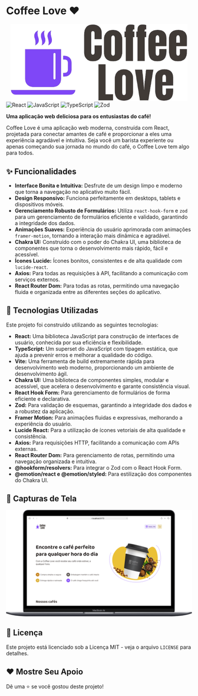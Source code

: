 # Coffee Love ❤️

<div align="center">
  <img src="./src/assets/logo.png" alt="Coffee Love Logo" width="480">
</div>

<div data-badges>
  <img src="https://img.shields.io/badge/React-20232A?style=for-the-badge&logo=react&logoColor=61DAFB" alt="React" />
  <img src="https://img.shields.io/badge/JavaScript-F7DF1E?style=for-the-badge&logo=javascript&logoColor=black" alt="JavaScript" />
  <img src="https://img.shields.io/badge/TypeScript-007ACC?style=for-the-badge&logo=typescript&logoColor=white" alt="TypeScript" />
  <img src="https://img.shields.io/badge/Zod-3498DB?style=for-the-badge&logo=zod&logoColor=white" alt="Zod" />
</div>


**Uma aplicação web deliciosa para os entusiastas do café!**

Coffee Love é uma aplicação web moderna, construída com React, projetada para conectar amantes de café e proporcionar a eles uma experiência agradável e intuitiva. Seja você um barista experiente ou apenas começando sua jornada no mundo do café, o Coffee Love tem algo para todos.

## ✨ Funcionalidades

*   **Interface Bonita e Intuitiva:** Desfrute de um design limpo e moderno que torna a navegação no aplicativo muito fácil.
*   **Design Responsivo:** Funciona perfeitamente em desktops, tablets e dispositivos móveis.
*   **Gerenciamento Robusto de Formulários:** Utiliza `react-hook-form` e `zod` para um gerenciamento de formulários eficiente e validado, garantindo a integridade dos dados.
*   **Animações Suaves:** Experiência do usuário aprimorada com animações `framer-motion`, tornando a interação mais dinâmica e agradável.
*   **Chakra UI:** Construído com o poder do Chakra UI, uma biblioteca de componentes que torna o desenvolvimento mais rápido, fácil e acessível.
*   **Ícones Lucide:** Ícones bonitos, consistentes e de alta qualidade com `lucide-react`.
*   **Axios:** Para todas as requisições à API, facilitando a comunicação com serviços externos.
*   **React Router Dom:** Para todas as rotas, permitindo uma navegação fluida e organizada entre as diferentes seções do aplicativo.

## 🚀 Tecnologias Utilizadas

Este projeto foi construído utilizando as seguintes tecnologias:

*   **React:** Uma biblioteca JavaScript para construção de interfaces de usuário, conhecida por sua eficiência e flexibilidade.
*   **TypeScript:** Um superset do JavaScript com tipagem estática, que ajuda a prevenir erros e melhorar a qualidade do código.
*   **Vite:** Uma ferramenta de build extremamente rápida para desenvolvimento web moderno, proporcionando um ambiente de desenvolvimento ágil.
*   **Chakra UI:** Uma biblioteca de componentes simples, modular e acessível, que acelera o desenvolvimento e garante consistência visual.
*   **React Hook Form:** Para gerenciamento de formulários de forma eficiente e declarativa.
*   **Zod:** Para validação de esquemas, garantindo a integridade dos dados e a robustez da aplicação.
*   **Framer Motion:** Para animações fluidas e expressivas, melhorando a experiência do usuário.
*   **Lucide React:** Para a utilização de ícones vetoriais de alta qualidade e consistência.
*   **Axios:** Para requisições HTTP, facilitando a comunicação com APIs externas.
*   **React Router Dom:** Para gerenciamento de rotas, permitindo uma navegação organizada e intuitiva.
*   **@hookform/resolvers:** Para integrar o Zod com o React Hook Form.
*   **@emotion/react e @emotion/styled:** Para estilização dos componentes do Chakra UI.

## 📸 Capturas de Tela

![Coffe Love](https://github.com/rafaelclima/coffeelove/blob/master/.gitassets/pc_01.png)

## 📜 Licença

Este projeto está licenciado sob a Licença MIT - veja o arquivo `LICENSE` para detalhes.

## ❤️ Mostre Seu Apoio

Dê uma ⭐️ se você gostou deste projeto!
